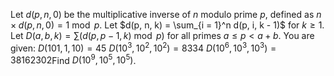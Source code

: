 Let $d(p, n, 0)$ be the multiplicative inverse of $n$ modulo prime $p$, defined as $n \times d(p, n, 0) = 1 \bmod p$.
Let $d(p, n, k) = \sum_{i = 1}^n d(p, i, k - 1)$ for $k \ge 1$.
Let $D(a, b, k) = \sum (d(p, p-1, k) \bmod p)$ for all primes $a \le p \lt a + b$.
You are given:
$D(101,1,10) = 45$
$D(10^3,10^2,10^2) = 8334$
$D(10^6,10^3,10^3) = 38162302$Find $D(10^9,10^5,10^5)$.